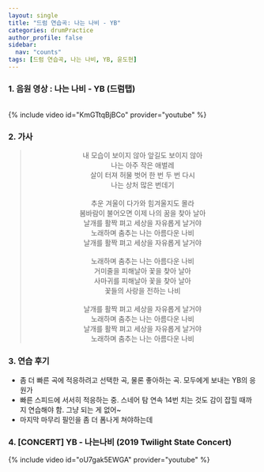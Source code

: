 ```yaml
---
layout: single
title: "드럼 연습곡: 나는 나비 - YB"
categories: drumPractice
author_profile: false
sidebar:
  nav: "counts"
tags: [드럼 연습곡, 나는 나비, YB, 윤도현]
---
```


### 1. 음원 영상 : 나는 나비 - YB (드럼탭)

<br/>
{% include video id="KmGTtqBjBCo" provider="youtube" %}

### 2. 가사

> <center>내 모습이 보이지 않아 앞길도 보이지 않아<br/>나는 아주 작은 애벌레<br/>살이 터져 허물 벗어 한 번 두 번 다시<br/>나는 상처 많은 번데기<br/><br/>추운 겨울이 다가와 힘겨울지도 몰라<br/>봄바람이 불어오면 이제 나의 꿈을 찾아 날아<br/>날개를 활짝 펴고 세상을 자유롭게 날거야<br/>노래하며 춤추는 나는 아름다운 나비<br/>날개를 활짝 펴고 세상을 자유롭게 날거야<br/><br/>노래하며 춤추는 나는 아름다운 나비<br/>거미줄을 피해날아 꽃을 찾아 날아<br/>사마귀를 피해날아 꽃을 찾아 날아<br/>꽃들의 사랑을 전하는 나비<br/><br/>날개를 활짝 펴고 세상을 자유롭게 날거야<br/>노래하며 춤추는 나는 아름다운 나비<br/>날개를 활짝 펴고 세상을 자유롭게 날거야<br/>노래하며 춤추는 나는 아름다운 나비</center>

### 3. 연습 후기

- 좀 더 빠른 곡에 적응하려고 선택한 곡, 물론 좋아하는 곡. 모두에게 보내는 YB의 응원가
- 빠른 스피드에 서서히 적응하는 중. 스네어 탐 연속 14번 치는 것도 감이 잡힐 때까지 연습해야 함. 그냥 되는 게 없어~
- 마지막 마무리 필인을 좀 더 폼나게 쳐야하는데

### 4. [CONCERT] YB - 나는나비 (2019 Twilight State Concert)

{% include video id="oU7gak5EWGA" provider="youtube" %}
